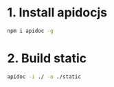 # 1. Install apidocjs

```bash
npm i apidoc -g
```

# 2. Build static

```bash
apidoc -i ./ -o ./static
```